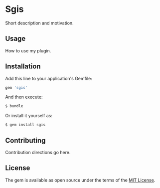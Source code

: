 # Sgis
Short description and motivation.

## Usage
How to use my plugin.

## Installation
Add this line to your application's Gemfile:

```ruby
gem 'sgis'
```

And then execute:
```bash
$ bundle
```

Or install it yourself as:
```bash
$ gem install sgis
```

## Contributing
Contribution directions go here.

## License
The gem is available as open source under the terms of the [MIT License](https://opensource.org/licenses/MIT).
